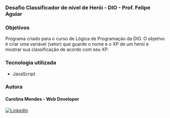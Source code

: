 ### Desafio Classificador de nível de Herói - DIO - Prof. Felipe Aguiar

### Objetivos
Programa criado para o curso de Lógica de Programação da DIO. O objetivo é criar uma variável (vetor) que guarde o nome e o XP de um herói e mostrar sua classificação de acordo com seu XP.

### Tecnologia utilizada
- JavaScript

### Autora
#### Carolina Mendes - Web Developer
[![LinkedIn](https://img.shields.io/badge/LinkedIn-000?style=for-the-badge&logo=linkedin&logoColor=0E76A8)](https://www.linkedin.com/in/dev-carolina-mendes/)



